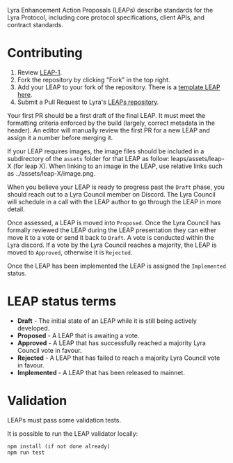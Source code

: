Lyra Enhancement Action Proposals (LEAPs) describe standards for the Lyra Protocol, including core protocol specifications, client APIs, and contract standards.

# Contributing

1.  Review [LEAP-1](content/leaps/leap-1.md).
2.  Fork the repository by clicking "Fork" in the top right.
3.  Add your LEAP to your fork of the repository. There is a [template LEAP here](leap-x.md).
4.  Submit a Pull Request to Lyra's [LEAPs repository](https://github.com/lyra-finance/LEAPs).

Your first PR should be a first draft of the final LEAP. It must meet the formatting criteria enforced by the build (largely, correct metadata in the header). An editor will manually review the first PR for a new LEAP and assign it a number before merging it.

If your LEAP requires images, the image files should be included in a subdirectory of the `assets` folder for that LEAP as follow: leaps/assets/leap-X (for leap X). When linking to an image in the LEAP, use relative links such as ../assets/leap-X/image.png.

When you believe your LEAP is ready to progress past the `Draft` phase, you should reach out to a Lyra Council member on Discord. The Lyra Council will schedule in a call with the LEAP author to go through the LEAP in more detail.

Once assessed, a LEAP is moved into `Proposed`. Once the Lyra Council has formally reviewed the LEAP during the LEAP presentation they can either move it to a vote or send it back to `Draft`. A vote is conducted within the Lyra discord. If a vote by the Lyra Council reaches a majority, the LEAP is moved to `Approved`, otherwise it is `Rejected`.

Once the LEAP has been implemented the LEAP is assigned the `Implemented` status.

# LEAP status terms

- **Draft** - The initial state of an LEAP while it is still being actively developed.
- **Proposed** - A LEAP that is awaiting a vote.
- **Approved** - A LEAP that has successfully reached a majority Lyra Council vote in favour.
- **Rejected** - A LEAP that has failed to reach a majority Lyra Council vote in favour.
- **Implemented** - A LEAP that has been released to mainnet.

# Validation

LEAPs must pass some validation tests.

It is possible to run the LEAP validator locally:

```
npm install (if not done already)
npm run test
```
